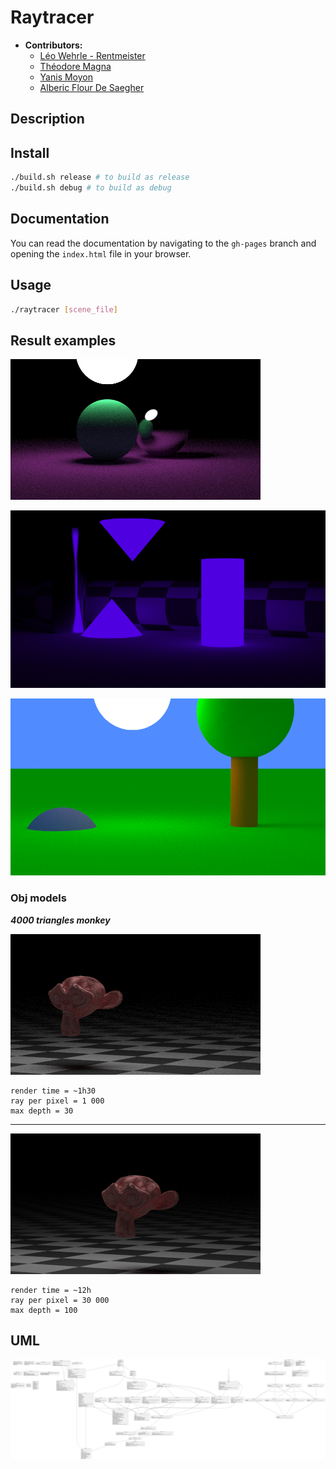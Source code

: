# Raytracer
- **Contributors:**
  - [Léo Wehrle - Rentmeister](https://github.com/leoWherle)
  - [Théodore Magna](https://github.com/TheodoreEpitech)
  - [Yanis Moyon](https://github.com/Kl0ups)
  - [Alberic Flour De Saegher](https://github.com/Albe2)

## Description



## Install
```bash
./build.sh release # to build as release
./build.sh debug # to build as debug
```

## Documentation
You can read the documentation by navigating to the `gh-pages` branch and opening the `index.html` file in your browser.


## Usage
```bash
./raytracer [scene_file]
```

## Result examples

![Result](assets/render/render.png)

![Result](assets/render/purple.png)

![Result](assets/render/tree.png)


### Obj models
***4000 triangles monkey***

![Model](assets/render/monkey.png)
```
render time = ~1h30
ray per pixel = 1 000
max depth = 30
```

-------
![Model](assets/render/monkey_12h.png)
```
render time = ~12h
ray per pixel = 30 000
max depth = 100
```


## UML
![UML](assets/plantuml/plantuml.svg)
